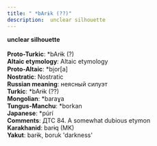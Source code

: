 ```yaml
---
title: " *bArɨk (??)"
description:  unclear silhouette
---
```

<strong> unclear silhouette</strong><br><br>
<strong>Proto-Turkic</strong>:  *bArɨk (?)<br>
<strong>Altaic etymology</strong>:  Altaic etymology<br>
<strong> Proto-Altaic</strong>:  *bi̯or[a]<br>
<strong>Nostratic</strong>:  Nostratic<br>
<strong>Russian meaning</strong>:  неясный силуэт<br>
<strong>Turkic</strong>:  *bArɨk (??)<br>
<strong>Mongolian</strong>:  *baraɣa<br>
<strong>Tungus-Manchu</strong>:  *borkan<br>
<strong>Japanese</strong>:  *púrí<br>
<strong>Comments</strong>:  ДТС 84. A somewhat dubious etymon<br>
<strong>Karakhanid</strong>:  barɨq (MK)<br>
<strong>Yakut</strong>:  barɨk, boruk 'darkness'<br>


